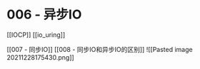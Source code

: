# 006 - 异步IO

[[IOCP]]
[[io_uring]]

[[007 - 同步IO]]
[[008 - 同步IO和异步IO的区别]]
![[Pasted image 20211228175430.png]]